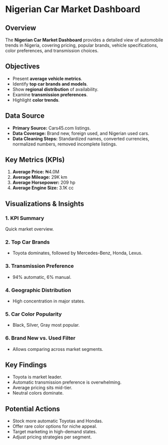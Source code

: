 #  Nigerian Car Market Dashboard

## Overview
The **Nigerian Car Market Dashboard** provides a detailed view of automobile trends in Nigeria, covering pricing, popular brands, vehicle specifications, color preferences, and transmission choices.

## Objectives
- Present **average vehicle metrics**.
- Identify **top car brands and models**.
- Show **regional distribution** of availability.
- Examine **transmission preferences**.
- Highlight **color trends**.

## Data Source
- **Primary Source:** Cars45.com listings.
- **Data Coverage:** Brand new, foreign used, and Nigerian used cars.
- **Data Cleaning Steps:** Standardized names, converted currencies, normalized numbers, removed incomplete listings.

## Key Metrics (KPIs)
1. **Average Price:** ₦4.0M
2. **Average Mileage:** 29K km
3. **Average Horsepower:** 209 hp
4. **Average Engine Size:** 3.1K cc

## Visualizations & Insights
### 1. KPI Summary
Quick market overview.

### 2. Top Car Brands
- Toyota dominates, followed by Mercedes-Benz, Honda, Lexus.

### 3. Transmission Preference
- 94% automatic, 6% manual.

### 4. Geographic Distribution
- High concentration in major states.

### 5. Car Color Popularity
- Black, Silver, Gray most popular.

### 6. Brand New vs. Used Filter
- Allows comparing across market segments.

## Key Findings
- Toyota is market leader.
- Automatic transmission preference is overwhelming.
- Average pricing sits mid-tier.
- Neutral colors dominate.

## Potential Actions
- Stock more automatic Toyotas and Hondas.
- Offer rare color options for niche appeal.
- Target marketing in high-demand states.
- Adjust pricing strategies per segment.
